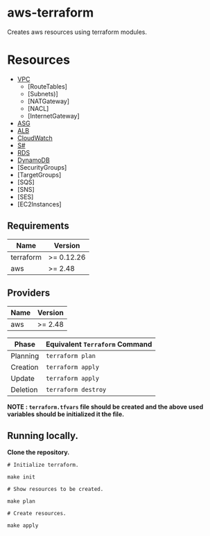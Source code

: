 # aws-terraform

Creates aws resources using terraform modules.

# Resources

- [VPC](#vpc/README.md)
  - [RouteTables]
  - [Subnets)]
  - [NATGateway]
  - [NACL]
  - [InternetGateway]
- [ASG](#asg/README.md)
- [ALB](#alb/README.md)
- [CloudWatch](#cloudwatch/README.md)
- [S#](#s3/README.md)
- [RDS](#rds/README.md)
- [DynamoDB](#dynamo/README.md)
- [SecurityGroups]
- [TargetGroups]
- [SQS]
- [SNS]
- [SES]
- [EC2Instances]

## Requirements

| Name      | Version    |
| --------- | ---------- |
| terraform | >= 0.12.26 |
| aws       | >= 2.48    |

## Providers

| Name | Version |
| ---- | ------- |
| aws  | >= 2.48 |

| Phase    | Equivalent `Terraform` Command |
| -------- | ------------------------------ |
| Planning | `terraform plan`               |
| Creation | `terraform apply`              |
| Update   | `terraform apply`              |
| Deletion | `terraform destroy`            |

**NOTE : `terraform.tfvars` file should be created and the above used variables should be initialized it the file.**

## Running locally.

**Clone the repository.**

```
# Initialize terraform.

make init

# Show resources to be created.

make plan

# Create resources.

make apply

```
